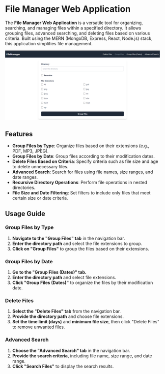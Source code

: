 # File Manager Web Application

The **File Manager Web Application** is a versatile tool for organizing, searching, and managing files within a specified directory. It allows grouping files, advanced searching, and deleting files based on various criteria. Built using the MERN (MongoDB, Express, React, Node.js) stack, this application simplifies file management.

![File Manager](https://github.com/mudittiwari/node.js-file-manager/blob/master/data/banner.png)

## Features

- **Group Files by Type**: Organize files based on their extensions (e.g., PDF, MP3, JPEG).
- **Group Files by Date**: Group files according to their modification dates.
- **Delete Files Based on Criteria**: Specify criteria such as file size and age to delete unnecessary files.
- **Advanced Search**: Search for files using file names, size ranges, and date ranges.
- **Recursive Directory Operations**: Perform file operations in nested directories.
- **File Size and Date Filtering**: Set filters to include only files that meet certain size or date criteria.

## Usage Guide

### Group Files by Type
1. **Navigate to the "Group Files" tab** in the navigation bar.
2. **Enter the directory path** and select the file extensions to group.
3. **Click on "Group Files"** to group the files based on their extensions.

### Group Files by Date
1. **Go to the "Group Files (Dates)" tab.**
2. **Enter the directory path** and select file extensions.
3. **Click "Group Files (Dates)"** to organize the files by their modification date.

### Delete Files
1. **Select the "Delete Files" tab** from the navigation bar.
2. **Provide the directory path** and choose file extensions.
3. **Set the time limit (days)** and **minimum file size**, then click "Delete Files" to remove unwanted files.

### Advanced Search
1. **Choose the "Advanced Search" tab** in the navigation bar.
2. **Provide the search criteria**, including file name, size range, and date range.
3. **Click "Search Files"** to display the search results.
